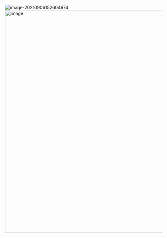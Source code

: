 ![image-20210906152604974](https://github.com/Legolas9999/PicUpload/assets/71768998/e9a5ec43-e8eb-4f5e-a86a-8a0d12b8a499)
<img width="713" alt="image" src="https://github.com/user-attachments/assets/34c7a75f-d050-4fe2-acde-156eaad511a9">
